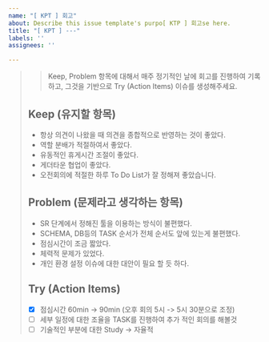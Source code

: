 ```yaml
---
name: "[ KPT ] 회고"
about: Describe this issue template's purpo[ KTP ] 회고se here.
title: "[ KPT ] ---"
labels: ''
assignees: ''

---
```


> > Keep, Problem 항목에 대해서 매주 정기적인 날에 회고를 진행하여 기록하고, 그것을 기반으로 Try (Action Items)  이슈를 생성해주세요.
> 
> ## Keep (유지할 항목)
> * 항상 의견이 나왔을 때 의견을 종합적으로 반영하는 것이 좋았다.
> * 역할 분배가 적절하여서 좋았다.
> * 유동적인 휴게시간 조절이 좋았다.
> * 게더타운 협업이 좋았다.
> * 오전회의에 적절한 하루 To Do List가 잘 정해져 좋았습니다.
>
> ## Problem (문제라고 생각하는 항목)
> * SR 단계에서 정해진 툴을 이용하는 방식이 불편했다.
> * SCHEMA, DB등의 TASK 순서가 전체 순서도 앞에 있는게 불편했다.
> * 점심시간이 조금 짧았다.
> * 체력적 문제가 있었다.
> * 개인 환경 설정 이슈에 대한 대안이 필요 할 듯 하다.
> 
> ## Try (Action Items)
> * [x]  점심시간 60min -> 90min (오후 회의 5시 -> 5시 30분으로 조정)
> * [ ]  세부 일정에 대한 조율을 TASK를 진행하여 추가 적인 회의를 해볼것
> * [ ]  기술적인 부분에 대한 Study -> 자율적
